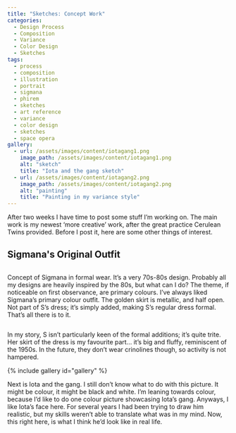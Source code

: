 ```yaml
---
title: "Sketches: Concept Work"
categories: 
  - Design Process
  - Composition
  - Variance
  - Color Design
  - Sketches
tags:
  - process
  - composition
  - illustration
  - portrait
  - sigmana
  - phirem
  - sketches
  - art reference
  - variance
  - color design
  - sketches
  - space opera
gallery:
  - url: /assets/images/content/iotagang1.png
    image_path: /assets/images/content/iotagang1.png
    alt: "sketch"
    title: "Iota and the gang sketch"
  - url: /assets/images/content/iotagang2.png
    image_path: /assets/images/content/iotagang2.png
    alt: "painting"
    title: "Painting in my variance style"
---
```


After two weeks I have time to post some stuff I’m working on. The main work is my newest ‘more creative’ work, after the great practice Cerulean Twins provided. 
Before I post it, here are some other things of interest.

## Sigmana's Original Outfit

<img src="{{ stuffostuff.com }}{{ site.baseurl }}/assets/images/content/sigmana1.png" alt="">

Concept of Sigmana in formal wear. It’s a very 70s-80s design. Probably all my designs are heavily inspired by the 80s, but what can I do? The theme, if noticeable on first observance, are primary colours. I’ve always liked Sigmana’s primary colour outfit. The golden skirt is metallic, and half open. Not part of S’s dress; it’s simply added, making S’s regular dress formal. That’s all there is to it. 

<img src="{{ stuffostuff.com }}{{ site.baseurl }}/assets/images/content/sigmanaback0.png" alt="">

In my story, S isn’t particularly keen of the formal additions; it’s quite trite. Her skirt of the dress is my favourite part… it’s big and fluffy, reminiscent of the 1950s. In the future, they don’t wear crinolines though, so activity is not hampered. 

{% include gallery id="gallery" %}

Next is Iota and the gang. I still don’t know what to do with this picture. It might be colour, it might be black and white. I’m leaning towards colour, because I’d like to do one colour picture showcasing Iota’s gang. Anyways, I like Iota’s face here. For several years I had been trying to draw him realistic, but my skills weren’t able to translate what was in my mind. Now, this right here, is what I think he’d look like in real life.   

